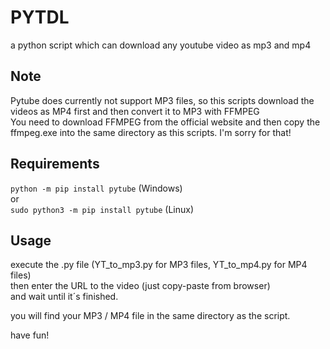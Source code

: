 # PYTDL
a python script which can download any youtube video as mp3 and mp4

## Note
Pytube does currently not support MP3 files, so this scripts download the videos as MP4 first and then convert it to MP3 with FFMPEG\
You need to download FFMPEG from the official website and then copy the ffmpeg.exe into the same directory as this scripts.
I'm sorry for that!

## Requirements
`python -m pip install pytube` (Windows)\
or \
`sudo python3 -m pip install pytube` (Linux)

## Usage
execute the .py file (YT_to_mp3.py for MP3 files, YT_to_mp4.py for MP4 files)\
then enter the URL to the video (just copy-paste from browser)\
and wait until it´s finished.

you will find your MP3 / MP4 file in the same directory as the script.

have fun!

